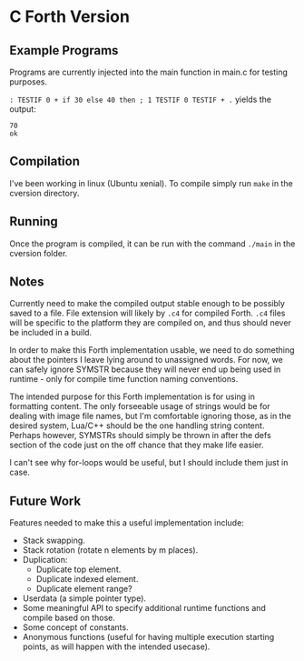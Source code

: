 # C Forth Version

## Example Programs

Programs are currently injected into the main function in main.c for testing purposes.

`: TESTIF 0 + if 30 else 40 then ; 1 TESTIF 0 TESTIF + .` yields the output:

    70
    ok

## Compilation

I've been working in linux (Ubuntu xenial). To compile simply run `make` in the cversion directory.

## Running

Once the program is compiled, it can be run with the command `./main` in the cversion folder.

## Notes

Currently need to make the compiled output stable enough to be possibly saved to a file. File extension will likely by `.c4` for compiled Forth. `.c4` files will be specific to the platform they are compiled on, and thus should never be included in a build.

In order to make this Forth implementation usable, we need to do something about the pointers I leave lying around to unassigned words. For now, we can safely ignore SYMSTR because they will never end up being used in runtime - only for compile time function naming conventions.

The intended purpose for this Forth implementation is for using in formatting content. The only forseeable usage of strings would be for dealing with image file names, but I'm comfortable ignoring those, as in the desired system, Lua/C++ should be the one handling string content. Perhaps however, SYMSTRs should simply be thrown in after the defs section of the code just on the off chance that they make life easier.

I can't see why for-loops would be useful, but I should include them just in case.

## Future Work

Features needed to make this a useful implementation include:
- Stack swapping.
- Stack rotation (rotate n elements by m places).
- Duplication:
    - Duplicate top element.
    - Duplicate indexed element.
    - Duplicate element range?
- Userdata (a simple pointer type).
- Some meaningful API to specify additional runtime functions and compile based on those.
- Some concept of constants.
- Anonymous functions (useful for having multiple execution starting points, as will happen with the intended usecase).